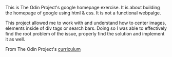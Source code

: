 This is The Odin Project's google homepage exercise. It is about building the homepage of google using html & css. It is not a functional webpalge.

This project allowed me to work with and understand how to center images, elements inside of div tags or search bars.
Doing so I was able to effectively find the root problem of the issue, properly find the solution and implement it as well. 

From The Odin Project's [curriculum](http://www.theodinproject.com/courses/web-development-101/lessons/html-css)
